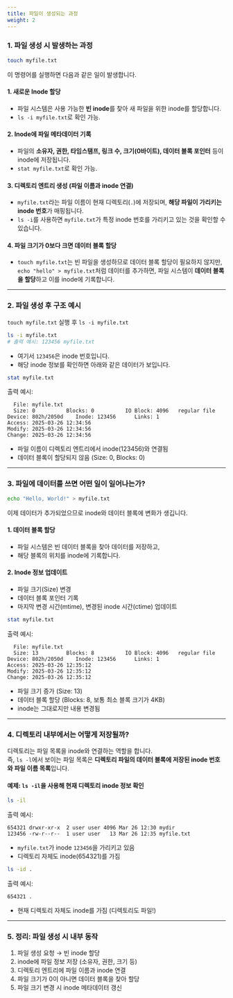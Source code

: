 ```yaml
---
title: 파일이 생성되는 과정
weight: 2
---
```

### 1. 파일 생성 시 발생하는 과정
```bash
touch myfile.txt
```
이 명령어를 실행하면 다음과 같은 일이 발생합니다.

#### 1. 새로운 Inode 할당  
- 파일 시스템은 사용 가능한 **빈 inode**를 찾아 새 파일을 위한 inode를 할당합니다.  
- `ls -i myfile.txt`로 확인 가능.

#### 2. Inode에 파일 메타데이터 기록  
- 파일의 **소유자, 권한, 타임스탬프, 링크 수, 크기(0바이트), 데이터 블록 포인터** 등이 inode에 저장됩니다.  
- `stat myfile.txt`로 확인 가능.

#### 3. 디렉토리 엔트리 생성 (파일 이름과 inode 연결)  
- `myfile.txt`라는 파일 이름이 현재 디렉토리(`.`)에 저장되며, **해당 파일이 가리키는 inode 번호**가 매핑됩니다.  
- `ls -i`를 사용하면 `myfile.txt`가 특정 inode 번호를 가리키고 있는 것을 확인할 수 있습니다.

#### 4. 파일 크기가 0보다 크면 데이터 블록 할당  
- `touch myfile.txt`는 빈 파일을 생성하므로 데이터 블록 할당이 필요하지 않지만,  
  `echo "hello" > myfile.txt`처럼 데이터를 추가하면, 파일 시스템이 **데이터 블록을 할당**하고 이를 inode에 기록합니다.

---

### 2. 파일 생성 후 구조 예시  
`touch myfile.txt` 실행 후 `ls -i myfile.txt`
```bash
ls -i myfile.txt
# 출력 예시: 123456 myfile.txt
```
- 여기서 `123456`은 inode 번호입니다.  
- 해당 inode 정보를 확인하면 아래와 같은 데이터가 보입니다.

```bash
stat myfile.txt
```
출력 예시:
```
  File: myfile.txt
  Size: 0          Blocks: 0          IO Block: 4096   regular file
Device: 802h/2050d    Inode: 123456      Links: 1
Access: 2025-03-26 12:34:56
Modify: 2025-03-26 12:34:56
Change: 2025-03-26 12:34:56
```
- 파일 이름이 디렉토리 엔트리에서 inode(123456)와 연결됨  
- 데이터 블록이 할당되지 않음 (Size: 0, Blocks: 0)  

---

### 3. 파일에 데이터를 쓰면 어떤 일이 일어나는가?
```bash
echo "Hello, World!" > myfile.txt
```
이제 데이터가 추가되었으므로 inode와 데이터 블록에 변화가 생깁니다.

#### 1. 데이터 블록 할당
- 파일 시스템은 빈 데이터 블록을 찾아 데이터를 저장하고,  
- 해당 블록의 위치를 inode에 기록합니다.

#### 2. Inode 정보 업데이트
- 파일 크기(Size) 변경  
- 데이터 블록 포인터 기록  
- 마지막 변경 시간(mtime), 변경된 inode 시간(ctime) 업데이트  

```bash
stat myfile.txt
```
출력 예시:
```
  File: myfile.txt
  Size: 13         Blocks: 8          IO Block: 4096   regular file
Device: 802h/2050d    Inode: 123456      Links: 1
Access: 2025-03-26 12:35:12
Modify: 2025-03-26 12:35:12
Change: 2025-03-26 12:35:12
```
- 파일 크기 증가 (Size: 13)  
- 데이터 블록 할당 (Blocks: 8, 보통 최소 블록 크기가 4KB)  
- inode는 그대로지만 내용 변경됨  

---

### 4. 디렉토리 내부에서는 어떻게 저장될까?
디렉토리는 파일 목록을 inode와 연결하는 역할을 합니다.  
즉, `ls -l`에서 보이는 파일 목록은 **디렉토리 파일의 데이터 블록에 저장된 inode 번호와 파일 이름 목록**입니다.

#### 예제: `ls -il`을 사용해 현재 디렉토리 inode 정보 확인
```bash
ls -il
```
출력 예시:
```
654321 drwxr-xr-x  2 user user 4096 Mar 26 12:30 mydir
123456 -rw-r--r--  1 user user   13 Mar 26 12:35 myfile.txt
```
- `myfile.txt`가 inode `123456`을 가리키고 있음  
- 디렉토리 자체도 inode(654321)를 가짐  

```bash
ls -id .
```
출력 예시:
```
654321 .
```
- 현재 디렉토리 자체도 inode를 가짐 (디렉토리도 파일!)

---

### 5. 정리: 파일 생성 시 내부 동작
1. 파일 생성 요청 → 빈 inode 할당  
2. inode에 파일 정보 저장 (소유자, 권한, 크기 등)  
3. 디렉토리 엔트리에 파일 이름과 inode 연결  
4. 파일 크기가 0이 아니면 데이터 블록을 찾아 할당  
5. 파일 크기 변경 시 inode 메타데이터 갱신  